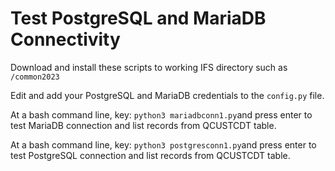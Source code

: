 # Test PostgreSQL and MariaDB Connectivity

Download and install these scripts to working IFS directory such as ```/common2023```
  
Edit and add your PostgreSQL and MariaDB credentials to the ```config.py``` file.   

At a bash command line,  key: ```python3 mariadbconn1.py```and press enter to test MariaDB connection and list records from QCUSTCDT table.   

At a bash command line,  key: ```python3 postgresconn1.py```and press enter to test PostgreSQL connection and list records from QCUSTCDT table.   

